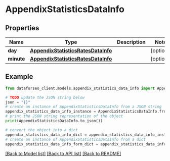 # AppendixStatisticsDataInfo


## Properties

Name | Type | Description | Notes
------------ | ------------- | ------------- | -------------
**day** | [**AppendixStatisticsRatesDataInfo**](AppendixStatisticsRatesDataInfo.md) |  | [optional] 
**minute** | [**AppendixStatisticsRatesDataInfo**](AppendixStatisticsRatesDataInfo.md) |  | [optional] 

## Example

```python
from dataforseo_client.models.appendix_statistics_data_info import AppendixStatisticsDataInfo

# TODO update the JSON string below
json = "{}"
# create an instance of AppendixStatisticsDataInfo from a JSON string
appendix_statistics_data_info_instance = AppendixStatisticsDataInfo.from_json(json)
# print the JSON string representation of the object
print(AppendixStatisticsDataInfo.to_json())

# convert the object into a dict
appendix_statistics_data_info_dict = appendix_statistics_data_info_instance.to_dict()
# create an instance of AppendixStatisticsDataInfo from a dict
appendix_statistics_data_info_form_dict = appendix_statistics_data_info.from_dict(appendix_statistics_data_info_dict)
```
[[Back to Model list]](../README.md#documentation-for-models) [[Back to API list]](../README.md#documentation-for-api-endpoints) [[Back to README]](../README.md)



